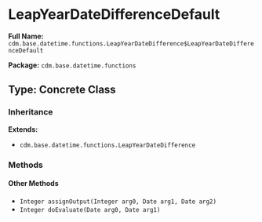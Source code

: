 # LeapYearDateDifferenceDefault

**Full Name:** `cdm.base.datetime.functions.LeapYearDateDifference$LeapYearDateDifferenceDefault`

**Package:** `cdm.base.datetime.functions`

## Type: Concrete Class

### Inheritance

**Extends:**
- `cdm.base.datetime.functions.LeapYearDateDifference`

### Methods

#### Other Methods

- `Integer assignOutput(Integer arg0, Date arg1, Date arg2)`
- `Integer doEvaluate(Date arg0, Date arg1)`

